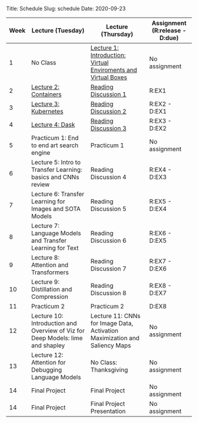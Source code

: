 Title: Schedule
Slug: schedule
Date: 2020-09-23


|Week|Lecture (Tuesday)|Lecture (Thursday)|Assignment (R:release - D:due)|
|-----|-----|-----|-----|
|1|No Class|[Lecture 1: Introduction: Virtual Enviroments and Virtual Boxes]({filename}/lectures/lecture1/index.md)|No assignment|
|2|[Lecture 2: Containers]({filename}/lectures/lecture2/index.md)|[Reading Discussion 1]({filename}/readings/reading1/index.md)|R:EX1|
|3|[Lecture 3: Kubernetes]({filename}/lectures/lecture3/index.md)|[Reading Discussion 2]({filename}/readings/reading2/index.md)|R:EX2 - D:EX1|
|4|[Lecture 4: Dask]({filename}/lectures/lecture4/index.md)|[Reading Discussion 3]({filename}/readings/reading3/index.md)|R:EX3 - D:EX2|
|5|Practicum 1: End to end art search engine|Practicum 1|No assignment|
|6|Lecture 5: Intro to Transfer Learning: basics and CNNs review|Reading Discussion 4|R:EX4 - D:EX3|
|7|Lecture 6: Transfer Learning for Images and SOTA Models|Reading Discussion 5|R:EX5 - D:EX4|
|8|Lecture 7: Language Models and Transfer Learning for Text|Reading Discussion 6|R:EX6 - D:EX5|
|9|Lecture 8: Attention and Transformers|Reading Discussion 7|R:EX7 - D:EX6|
|10|Lecture 9: Distillation and Compression|Reading Discussion 8|R:EX8 - D:EX7|
|11|Practicum 2|Practicum 2|D:EX8|
|12|Lecture 10: Introduction and Overview of Viz for Deep Models: lime and shapley|Lecture 11: CNNs for Image Data, Activation Maximization and Saliency Maps|No assignment|
|13|Lecture 12: Attention for Debugging Language Models|No Class: Thanksgiving|No assignment|
|14|Final Project|Final Project|No assignment|
|14|Final Project|Final Project Presentation|No assignment|
